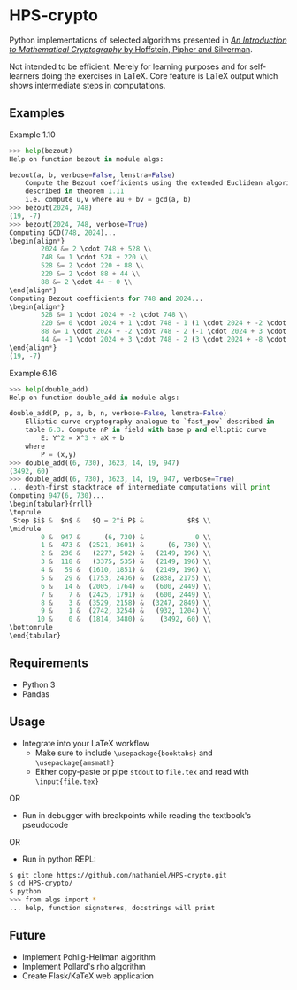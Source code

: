 # HPS-crypto

Python implementations of selected algorithms presented in [*An Introduction to Mathematical Cryptography* by Hoffstein, Pipher and Silverman](https://github.com/isislovecruft/library--/blob/master/cryptography%20%26%20mathematics/An%20Introduction%20to%20Mathematical%20Cryptography%20(2014)%20-%20Hoffstein%2C%20Pipher%2C%20Silverman.pdf).

Not intended to be efficient. Merely for learning purposes and for self-learners doing the exercises in LaTeX. Core feature is LaTeX output which shows intermediate steps in computations.

## Examples

Example 1.10

```python
>>> help(bezout)
Help on function bezout in module algs:

bezout(a, b, verbose=False, lenstra=False)
    Compute the Bezout coefficients using the extended Euclidean algorithm
    described in theorem 1.11
    i.e. compute u,v where au + bv = gcd(a, b)
>>> bezout(2024, 748)
(19, -7)
>>> bezout(2024, 748, verbose=True)
Computing GCD(748, 2024)...
\begin{align*}
        2024 &= 2 \cdot 748 + 528 \\
        748 &= 1 \cdot 528 + 220 \\
        528 &= 2 \cdot 220 + 88 \\
        220 &= 2 \cdot 88 + 44 \\
        88 &= 2 \cdot 44 + 0 \\
\end{align*}
Computing Bezout coefficients for 748 and 2024...
\begin{align*}
        528 &= 1 \cdot 2024 + -2 \cdot 748 \\
        220 &= 0 \cdot 2024 + 1 \cdot 748 - 1 (1 \cdot 2024 + -2 \cdot 748) = -1 \cdot 2024 + 3 \cdot 748 \\
        88 &= 1 \cdot 2024 + -2 \cdot 748 - 2 (-1 \cdot 2024 + 3 \cdot 748) = 3 \cdot 2024 + -8 \cdot 748 \\
        44 &= -1 \cdot 2024 + 3 \cdot 748 - 2 (3 \cdot 2024 + -8 \cdot 748) = -7 \cdot 2024 + 19 \cdot 748 \\
\end{align*}
(19, -7)
```

Example 6.16

```python
>>> help(double_add)
Help on function double_add in module algs:

double_add(P, p, a, b, n, verbose=False, lenstra=False)
    Elliptic curve cryptography analogue to `fast_pow` described in
    table 6.3. Compute nP in field with base p and elliptic curve
        E: Y^2 = X^3 + aX + b
    where
        P = (x,y)
>>> double_add((6, 730), 3623, 14, 19, 947)
(3492, 60)
>>> double_add((6, 730), 3623, 14, 19, 947, verbose=True)
... depth-first stacktrace of intermediate computations will print
Computing 947(6, 730)...
\begin{tabular}{rrll}
\toprule
 Step $i$ &  $n$ &   $Q = 2^i P$ &           $R$ \\
\midrule
        0 &  947 &      (6, 730) &             0 \\
        1 &  473 &  (2521, 3601) &      (6, 730) \\
        2 &  236 &   (2277, 502) &   (2149, 196) \\
        3 &  118 &   (3375, 535) &   (2149, 196) \\
        4 &   59 &  (1610, 1851) &   (2149, 196) \\
        5 &   29 &  (1753, 2436) &  (2838, 2175) \\
        6 &   14 &  (2005, 1764) &   (600, 2449) \\
        7 &    7 &  (2425, 1791) &   (600, 2449) \\
        8 &    3 &  (3529, 2158) &  (3247, 2849) \\
        9 &    1 &  (2742, 3254) &   (932, 1204) \\
       10 &    0 &  (1814, 3480) &    (3492, 60) \\
\bottomrule
\end{tabular}
```

## Requirements

- Python 3
- Pandas

## Usage

- Integrate into your LaTeX workflow
  - Make sure to include `\usepackage{booktabs}` and `\usepackage{amsmath}`
  - Either copy-paste or pipe `stdout` to `file.tex` and read with `\input{file.tex}`

OR

- Run in debugger with breakpoints while reading the textbook's pseudocode

OR

- Run in python REPL:

```bash
$ git clone https://github.com/nathaniel/HPS-crypto.git
$ cd HPS-crypto/
$ python
>>> from algs import *
... help, function signatures, docstrings will print
```

## Future

- Implement Pohlig-Hellman algorithm
- Implement Pollard's rho algorithm
- Create Flask/KaTeX web application